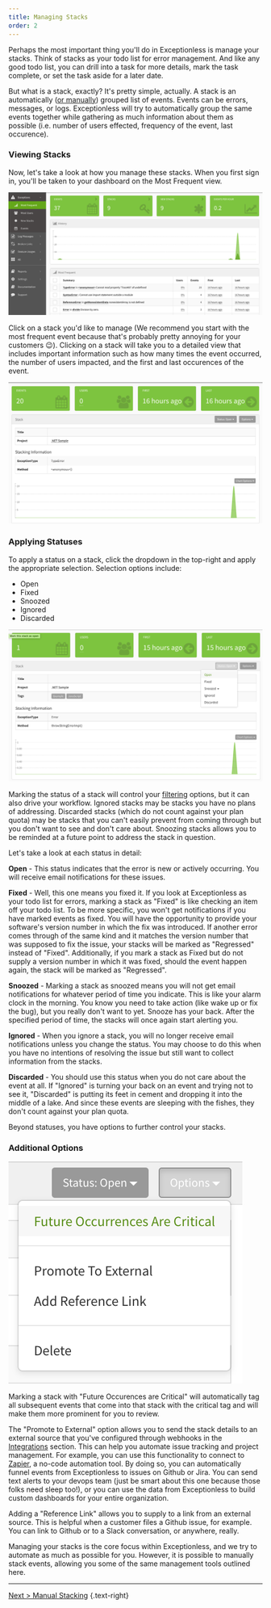 ```yaml
---
title: Managing Stacks
order: 2
---
```


Perhaps the most important thing you'll do in Exceptionless is manage your stacks. Think of stacks as your todo list for error management. And like any good todo list, you can drill into a task for more details, mark the task complete, or set the task aside for a later date.

But what is a stack, exactly? It's pretty simple, actually. A stack is an automatically ([or manually](manual-stacking.md)) grouped list of events. Events can be errors, messages, or logs. Exceptionless will try to automatically group the same events together while gathering as much information about them as possible (i.e. number of users effected, frequency of the event, last occurence). 

### Viewing Stacks

Now, let's take a look at how you manage these stacks. When you first sign in, you'll be taken to your dashboard on the Most Frequent view. 

![Most Frequent view of stacks on dashboard](img/Most_Frequent.png)

Click on a stack you'd like to manage (We recommend you start with the most frequent event because that's probably pretty annoying for your customers 😉). Clicking on a stack will take you to a detailed view that includes important information such as how many times the event occurred, the number of users impacted, and the first and last occurences of the event.

![Stack Details Example](img/Stack_Details.png)

### Applying Statuses

To apply a status on a stack, click the dropdown in the top-right and apply the appropriate selection. Selection options include:

* Open  
* Fixed  
* Snoozed  
* Ignored  
* Discarded  

![Status Options Example](img/Status_Options.png)

Marking the status of a stack will control your [filtering](filtering-and-searching.md) options, but it can also drive your workflow. Ignored stacks may be stacks you have no plans of addressing. Discarded stacks (which do not count against your plan quota) may be stacks that you can't easily prevent from coming through but you don't want to see and don't care about. Snoozing stacks allows you to be reminded at a future point to address the stack in question.

Let's take a look at each status in detail:

**Open** - This status indicates that the error is new or actively occurring. You will receive email notifications for these issues.

**Fixed** - Well, this one means you fixed it. If you look at Exceptionless as your todo list for errors, marking a stack as "Fixed" is like checking an item off your todo list. To be more specific, you won't get notifications if you have marked events as fixed. You will have the opportunity to provide your software's version number in which the fix was introduced. If another error comes through of the same kind and it matches the version number that was supposed to fix the issue, your stacks will be marked as "Regressed" instead of "Fixed". Additionally, if you mark a stack as Fixed but do not supply a version number in which it was fixed, should the event happen again, the stack will be marked as "Regressed".

**Snoozed** - Marking a stack as snoozed means you will not get email notifications for whatever period of time you indicate. This is like your alarm clock in the morning. You know you need to take action (like wake up or fix the bug), but you really don't want to yet. Snooze has your back. After the specified period of time, the stacks will once again start alerting you.

**Ignored** - When you ignore a stack, you will no longer receive email notifications unless you change the status. You may choose to do this when you have no intentions of resolving the issue but still want to collect information from the stacks.

**Discarded** - You should use this status when you do not care about the event at all. If "Ignored" is turning your back on an event and trying not to see it, "Discarded" is putting its feet in cement and dropping it into the middle of a lake. And since these events are sleeping with the fishes, they don't count against your plan quota.

Beyond statuses, you have options to further control your stacks.

### Additional Options

![Options Examples](img/Options.png)

Marking a stack with "Future Occurences are Critical" will automatically tag all subsequent events that come into that stack with the critical tag and will make them more prominent for you to review.

The "Promote to External" option allows you to send the stack details to an external source that you've configured through webhooks in the [Integrations](integrations.md) section. This can help you automate issue tracking and project management. For example, you can use this functionality to connect to [Zapier](https://zapier.com), a no-code automation tool. By doing so, you can automatically funnel events from Exceptionless to issues on Github or Jira. You can send text alerts to your devops team (just be smart about this one because those folks need sleep too!), or you can use the data from Exceptionless to build custom dashboards for your entire organization. 

Adding a "Reference Link" allows you to supply to a link from an external source. This is helpful when a customer files a Github issue, for example. You can link to Github or to a Slack conversation, or anywhere, really.

Managing your stacks is the core focus within Exceptionless, and we try to automate as much as possible for you. However, it is possible to manually stack events, allowing you some of the same management tools outlined here.

---

[Next > Manual Stacking](manual-stacking.md) {.text-right}
